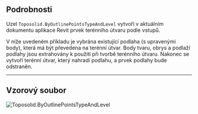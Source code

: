 ## Podrobnosti
Uzel `Toposolid.ByOutlinePointsTypeAndLevel` vytvoří v aktuálním dokumentu aplikace Revit prvek terénního útvaru podle vstupů.

V níže uvedeném příkladu je vybrána existující podlaha (s upravenými body), která má být převedena na terénní útvar. Body tvaru, obrys a podlaží podlahy jsou extrahovány k použití při tvorbě terénního útvaru. Nakonec se vytvoří terénní útvar, který nahradí podlahu, a prvek podlahy bude odstraněn.
___
## Vzorový soubor

![Toposolid.ByOutlinePointsTypeAndLevel](./Revit.Elements.Toposolid.ByOutlinePointsTypeAndLevel_img.jpg)
